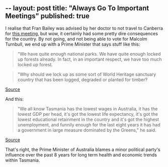 --
layout: post
title: "Always Go To Important Meetings"
published: true
---

I realise that Fran Bailey was advised by her doctor to not travel to Canberra
for [this
meeting](http://www.heraldsun.com.au/news/liberal-leadership-ballot-decided-by-single-vote-after-victorian-mp-fran-bailey-failed-to-travel/story-e6frf7jo-1225805722739),
but wow, it certainly had some pretty dire consequences for the country. By not
going, and not being able to vote for Malcolm Turnbull, we end up with a Prime
Minister that says stuff like this:

> "We have quite enough national parks. We have quite enough locked up forests
> already. In fact, in an important respect, we have too much locked up forest.

> "Why should we lock up as some sort of World Heritage sanctuary country that
> has been logged, degraded or planted for timber?

[Source](http://www.abc.net.au/news/2014-03-05/abbott-timber-industry-dinner-forestry-council-forest-locked-up/5299046)

And this:

> "We all know Tasmania has the lowest wages in Australia, it has the lowest GDP
> per head, it's got the lowest life expectancy, it's got the lowest educational
> retainment in the country and it's got the highest unemployment, and funnily
> enough for the last eight years it has had a government in large measure
> dominated by the Greens," he said.

[Source](http://webcache.googleusercontent.com/search?q=cache:75xq7yN2M5MJ:au.news.yahoo.com/a/21824503/tony-abbott-forms-new-forestry-council-says-too-much-forest-locked-up/+&cd=2&hl=en&ct=clnk&gl=au&client=safari)

That's right, the Prime Minister of Australia blames a minor political party's
influence over the past 8 years for long term health and economic trends within
Tasmania.

